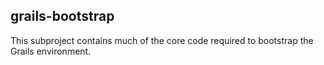 ## grails-bootstrap

This subproject contains much of the core code required to bootstrap the Grails environment.
